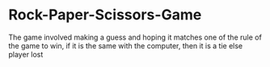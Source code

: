 # Rock-Paper-Scissors-Game
The game involved making a guess and hoping it matches one of the rule of the game to win, if it is the same with the computer, then it is a tie else player lost
